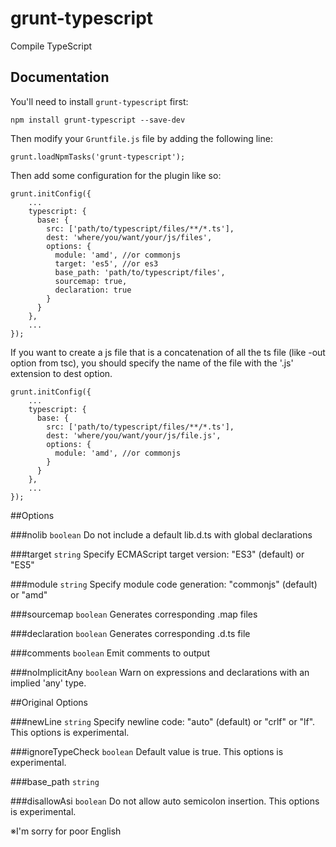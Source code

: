grunt-typescript
================

Compile TypeScript

## Documentation
You'll need to install `grunt-typescript` first:

    npm install grunt-typescript --save-dev

Then modify your `Gruntfile.js` file by adding the following line:

    grunt.loadNpmTasks('grunt-typescript');

Then add some configuration for the plugin like so:

    grunt.initConfig({
        ...
        typescript: {
          base: {
            src: ['path/to/typescript/files/**/*.ts'],
            dest: 'where/you/want/your/js/files',
            options: {
              module: 'amd', //or commonjs
              target: 'es5', //or es3
              base_path: 'path/to/typescript/files',
              sourcemap: true,
              declaration: true
            }
          }
        },
        ...
    });
   
If you want to create a js file that is a concatenation of all the ts file (like -out option from tsc), 
you should specify the name of the file with the '.js' extension to dest option.

    grunt.initConfig({
        ...
        typescript: {
          base: {
            src: ['path/to/typescript/files/**/*.ts'],
            dest: 'where/you/want/your/js/file.js',
            options: {
              module: 'amd', //or commonjs
            }
          }
        },
        ...
    });

##Options

###nolib `boolean`
Do not include a default lib.d.ts with global declarations

###target `string`
Specify ECMAScript target version: "ES3" (default) or "ES5"

###module `string`
Specify module code generation: "commonjs" (default) or "amd"

###sourcemap `boolean`
Generates corresponding .map files

###declaration `boolean`
Generates corresponding .d.ts file

###comments `boolean`
Emit comments to output

###noImplicitAny `boolean`
Warn on expressions and declarations with an implied 'any' type.

##Original Options

###newLine `string`
Specify newline code: "auto" (default) or "crlf" or "lf". This options is experimental.

###ignoreTypeCheck `boolean`
Default value is true. This options is experimental.

###base_path `string`

###disallowAsi `boolean`
Do not allow auto semicolon insertion. This options is experimental.


※I'm sorry for poor English
